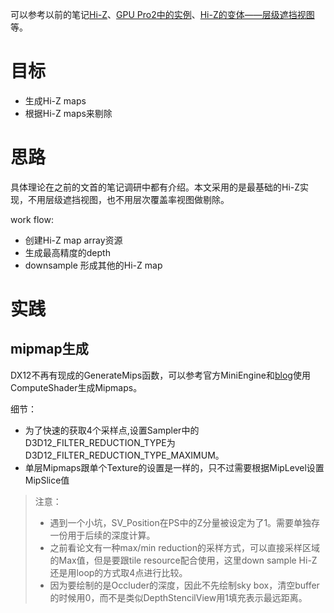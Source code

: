 可以参考以前的笔记[Hi-Z](../GPUDrivenRenderPipeline_References/Hi-Z/Note__Hi-Z.md)、[GPU Pro2中的实例](../GPUDrivenRenderPipeline_References/Practical,DynamicVisibilityForGames/Note_Practical,DynamicVisibilityForGames.md)、[Hi-Z的变体——层级遮挡视图](../GPUDrivenRenderPipeline_References/VirtualTexturing/Note__VirtualTexturing.md)等。

# 目标
- 生成Hi-Z maps
- 根据Hi-Z maps来剔除

# 思路
具体理论在之前的文首的笔记调研中都有介绍。本文采用的是最基础的Hi-Z实现，不用层级遮挡视图，也不用层次覆盖率视图做剔除。

work flow:
- 创建Hi-Z map array资源
- 生成最高精度的depth
- downsample 形成其他的Hi-Z map

# 实践
## mipmap生成
DX12不再有现成的GenerateMips函数，可以参考官方MiniEngine和[blog](https://slindev.com/d3d12-texture-mipmap-generation/)使用ComputeShader生成Mipmaps。

细节：
- 为了快速的获取4个采样点,设置Sampler中的D3D12_FILTER_REDUCTION_TYPE为D3D12_FILTER_REDUCTION_TYPE_MAXIMUM。
- 单层Mipmaps跟单个Texture的设置是一样的，只不过需要根据MipLevel设置MipSlice值

> 注意：
> - 遇到一个小坑，SV_Position在PS中的Z分量被设定为了1。需要单独存一份用于后续的深度计算。
> - 之前看论文有一种max/min reduction的采样方式，可以直接采样区域的Max值，但是要跟tile resource配合使用，这里down sample Hi-Z还是用loop的方式取4点进行比较。
> - 因为要绘制的是Occluder的深度，因此不先绘制sky box，清空buffer的时候用0，而不是类似DepthStencilView用1填充表示最远距离。